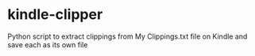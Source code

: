 # kindle-clipper
Python script to extract clippings from My Clippings.txt file on Kindle and save each as its own file
